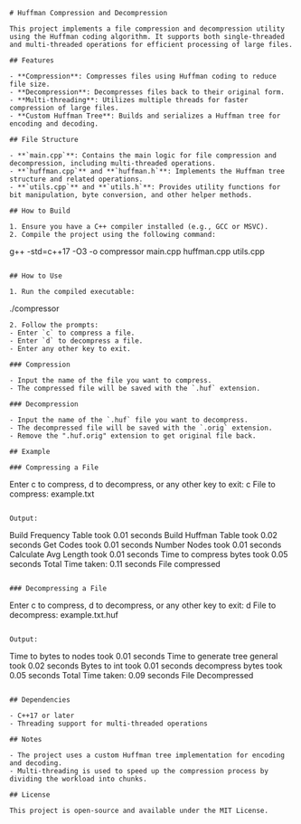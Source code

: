 ```
# Huffman Compression and Decompression

This project implements a file compression and decompression utility using the Huffman coding algorithm. It supports both single-threaded and multi-threaded operations for efficient processing of large files.

## Features

- **Compression**: Compresses files using Huffman coding to reduce file size.
- **Decompression**: Decompresses files back to their original form.
- **Multi-threading**: Utilizes multiple threads for faster compression of large files.
- **Custom Huffman Tree**: Builds and serializes a Huffman tree for encoding and decoding.

## File Structure

- **`main.cpp`**: Contains the main logic for file compression and decompression, including multi-threaded operations.
- **`huffman.cpp`** and **`huffman.h`**: Implements the Huffman tree structure and related operations.
- **`utils.cpp`** and **`utils.h`**: Provides utility functions for bit manipulation, byte conversion, and other helper methods.

## How to Build

1. Ensure you have a C++ compiler installed (e.g., GCC or MSVC).
2. Compile the project using the following command:
   ```
   g++ -std=c++17 -O3 -o compressor main.cpp huffman.cpp utils.cpp
   ```

## How to Use

1. Run the compiled executable:
   ```
   ./compressor
   ```
2. Follow the prompts:
   - Enter `c` to compress a file.
   - Enter `d` to decompress a file.
   - Enter any other key to exit.

### Compression

- Input the name of the file you want to compress.
- The compressed file will be saved with the `.huf` extension.

### Decompression

- Input the name of the `.huf` file you want to decompress.
- The decompressed file will be saved with the `.orig` extension.
- Remove the ".huf.orig" extension to get original file back.

## Example

### Compressing a File

```
Enter c to compress, d to decompress, or any other key to exit: c
File to compress: example.txt
```

Output:
```
Build Frequency Table took 0.01 seconds
Build Huffman Table took 0.02 seconds
Get Codes took 0.01 seconds
Number Nodes took 0.01 seconds
Calculate Avg Length took 0.01 seconds
Time to compress bytes took 0.05 seconds
Total Time taken: 0.11 seconds
File compressed
```

### Decompressing a File

```
Enter c to compress, d to decompress, or any other key to exit: d
File to decompress: example.txt.huf
```

Output:
```
Time to bytes to nodes took 0.01 seconds
Time to generate tree general took 0.02 seconds
Bytes to int took 0.01 seconds
decompress bytes took 0.05 seconds
Total Time taken: 0.09 seconds
File Decompressed
```

## Dependencies

- C++17 or later
- Threading support for multi-threaded operations

## Notes

- The project uses a custom Huffman tree implementation for encoding and decoding.
- Multi-threading is used to speed up the compression process by dividing the workload into chunks.

## License

This project is open-source and available under the MIT License.
